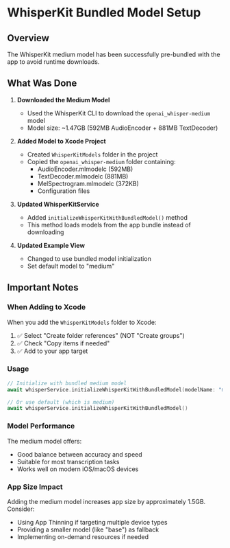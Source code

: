 # WhisperKit Bundled Model Setup

## Overview
The WhisperKit medium model has been successfully pre-bundled with the app to avoid runtime downloads.

## What Was Done

1. **Downloaded the Medium Model**
   - Used the WhisperKit CLI to download the `openai_whisper-medium` model
   - Model size: ~1.47GB (592MB AudioEncoder + 881MB TextDecoder)

2. **Added Model to Xcode Project**
   - Created `WhisperKitModels` folder in the project
   - Copied the `openai_whisper-medium` folder containing:
     - AudioEncoder.mlmodelc (592MB)
     - TextDecoder.mlmodelc (881MB)
     - MelSpectrogram.mlmodelc (372KB)
     - Configuration files

3. **Updated WhisperKitService**
   - Added `initializeWhisperKitWithBundledModel()` method
   - This method loads models from the app bundle instead of downloading

4. **Updated Example View**
   - Changed to use bundled model initialization
   - Set default model to "medium"

## Important Notes

### When Adding to Xcode
When you add the `WhisperKitModels` folder to Xcode:
1. ✅ Select "Create folder references" (NOT "Create groups")
2. ✅ Check "Copy items if needed"
3. ✅ Add to your app target

### Usage
```swift
// Initialize with bundled medium model
await whisperService.initializeWhisperKitWithBundledModel(modelName: "medium")

// Or use default (which is medium)
await whisperService.initializeWhisperKitWithBundledModel()
```

### Model Performance
The medium model offers:
- Good balance between accuracy and speed
- Suitable for most transcription tasks
- Works well on modern iOS/macOS devices

### App Size Impact
Adding the medium model increases app size by approximately 1.5GB. Consider:
- Using App Thinning if targeting multiple device types
- Providing a smaller model (like "base") as fallback
- Implementing on-demand resources if needed 